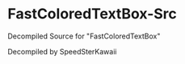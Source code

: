# FastColoredTextBox-Src

Decompiled Source for "FastColoredTextBox"

Decompiled by SpeedSterKawaii
